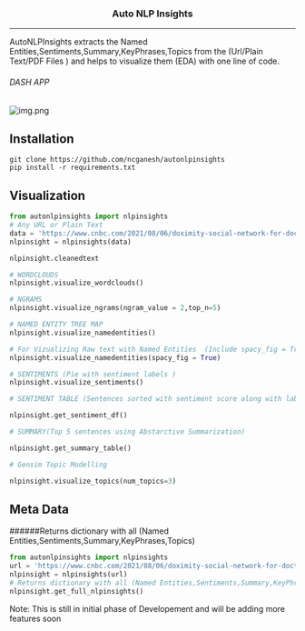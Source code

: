 
<h3 align="center">
    <p>Auto NLP Insights</p>
</h3>

---------------------------

AutoNLPInsights  extracts the Named Entities,Sentiments,Summary,KeyPhrases,Topics
from the (Url/Plain Text/PDF Files ) and helps to visualize them (EDA) with one line of code.

######  DASH APP
![img.png](img.png)


## Installation

    git clone https://github.com/ncganesh/autonlpinsights
    pip install -r requirements.txt

## Visualization

```python
from autonlpinsights import nlpinsights
# Any URL or Plain Text
data = 'https://www.cnbc.com/2021/08/06/doximity-social-network-for-doctors-full-of-antivax-disinformation.html'
nlpinsight = nlpinsights(data)

nlpinsight.cleanedtext

# WORDCLOUDS
nlpinsight.visualize_wordclouds()

# NGRAMS
nlpinsight.visualize_ngrams(ngram_value = 2,top_n=5)

# NAMED ENTITY TREE MAP
nlpinsight.visualize_namedentities()

# For Vizualizing Raw text with Named Entities  (Include spacy_fig = True)
nlpinsight.visualize_namedentities(spacy_fig = True) 

# SENTIMENTS (Pie with sentiment labels )
nlpinsight.visualize_sentiments()

# SENTIMENT TABLE (Sentences sorted with sentiment score along with labels)

nlpinsight.get_sentiment_df()

# SUMMARY(Top 5 sentences using Abstarctive Summarization)

nlpinsight.get_summary_table()

# Gensim Topic Modelling 

nlpinsight.visualize_topics(num_topics=3)
```

## Meta Data
 ######Returns dictionary with all (Named Entities,Sentiments,Summary,KeyPhrases,Topics)  
```python
from autonlpinsights import nlpinsights
url = 'https://www.cnbc.com/2021/08/06/doximity-social-network-for-doctors-full-of-antivax-disinformation.html'
nlpinsight = nlpinsights(url)
# Returns dictionary with all (Named Entities,Sentiments,Summary,KeyPhrases,Topics)  
nlpinsight.get_full_nlpinsights()

```

Note:
This is still in initial phase of Developement and will be adding more features soon
